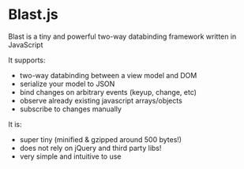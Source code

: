 Blast.js
========

Blast is a tiny and powerful two-way databinding framework written in JavaScript

It supports:
- two-way databinding between a view model and DOM
- serialize your model to JSON
- bind changes on arbitrary events (keyup, change, etc)
- observe already existing javascript arrays/objects
- subscribe to changes manually

It is:
- super tiny (minified & gzipped around 500 bytes!)
- does not rely on jQuery and third party libs!
- very simple and intuitive to use
